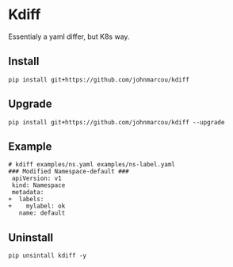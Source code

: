 # Kdiff

Essentialy a yaml differ, but K8s way.

## Install

```
pip install git+https://github.com/johnmarcou/kdiff
```

## Upgrade

```
pip install git+https://github.com/johnmarcou/kdiff --upgrade
```

## Example
```
# kdiff examples/ns.yaml examples/ns-label.yaml
### Modified Namespace-default ###
 apiVersion: v1
 kind: Namespace
 metadata:
+  labels:
+    mylabel: ok
   name: default
```

## Uninstall
```
pip unsintall kdiff -y 
```

